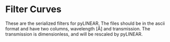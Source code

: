 # Filter Curves
These are the serialized filters for pyLINEAR.  The files should be in the ascii format and have two columns, wavelength [Å] and transmission.  The transmission is dimensionless, and will be rescaled by pyLINEAR.
